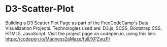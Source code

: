 # D3-Scatter-Plot
Building a D3 Scatter Plot Page as part of the FreeCodeCamp's Data Visualization Projects. Technologies used are: D3.js, SCSS, Bootstrap CSS, HTML5, JavaScript.  Visit the project page on codepen.io, using this link: https://codepen.io/Madness2aMaze/full/XPZwzP/
